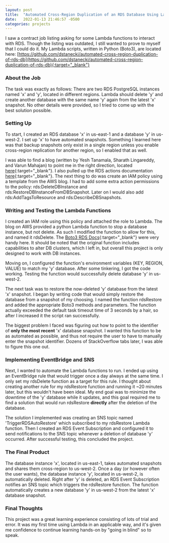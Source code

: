 ```yaml
---
layout: post
title:  "Automated Cross-Region Duplication of an RDS Database Using Lambda, EventBridge, and SNS"
date:   2022-01-13 21:46:57 -0500
categories: projects
---
```

I saw a contract job listing asking for some Lambda functions to interact with RDS. Though the listing was outdated, I still wanted to prove to myself that I could do it. My Lambda scripts, written in Python (Boto3), are located here: [https://github.com/dstanecki/automated-cross-region-duplication-of-rds-db](https://github.com/dstanecki/automated-cross-region-duplication-of-rds-db){:target="_blank"}<!--break-->

### **About the Job**

The task was exactly as follows: There are two RDS PostgreSQL instances named 'x' and 'y', located in different regions. Lambda should delete 'y' and create another database with the same name 'y' again from the latest 'x' snapshot. No other details were provided, so I tried to come up with the best solution possible. 

### **Setting Up**

To start, I created an RDS database 'x' in us-east-1 and a database 'y' in us-west-2. I set up 'x' to have automated snapshots. Something I learned here was that backup snapshots only exist in a single region unless you enable cross-region replication for another region, so I enabled that as well. 

I was able to find a blog (written by Yesh Tanamala, Sharath Lingareddy, and Varun Mahajan) to point me in the right direction, located [here](https://aws.amazon.com/blogs/database/schedule-amazon-rds-stop-and-start-using-aws-lambda/){:target="_blank"}. I also pulled up the RDS actions documentation [here](https://docs.aws.amazon.com/service-authorization/latest/reference/list_amazonrds.html){:target="_blank"}. The next thing to do was create an IAM policy using a template from the AWS blog. I had to add some extra action permissions to the policy: rds:DeleteDBInstance and rds:RestoreDBInstanceFromDBSnapshot. Later on I would also add rds:AddTagsToResource and rds:DescribeDBSnapshots. 

### **Writing and Testing the Lambda Functions**

I created an IAM role using this policy and attached the role to Lambda. The blog on AWS provided a python Lambda function to stop a database instance, but not delete. As such I modified the function to allow for this, and named it rdsDelete. The [Boto3 RDS Docs](https://boto3.amazonaws.com/v1/documentation/api/latest/reference/services/rds.html){:target="_blank"} were very handy here. It should be noted that the original function includes capabilities to alter DB clusters, which I left in, but overall this project is only designed to work with DB instances. 

Moving on, I configured the function's environment variables (KEY, REGION, VALUE) to match my 'y' database. After some tinkering, I got the code working. Testing the function would successfully delete database 'y' in us-west-2. 

The next task was to restore the now-deleted 'y' database from the latest 'x' snapshot. I began by writing code that would simply restore the database from a snapshot of my choosing. I named the function rdsRestore and added the appropriate Boto3 methods and parameters. The function actually exceeded the default task timeout time of 3 seconds by a hair, so after I increased it the script ran successfully. 

The biggest problem I faced was figuring out how to point to the identifier of **only the most recent** 'x' database snapshot. I wanted this function to be as automated as possible, and thus not require the user to have to manually enter the snapshot identifier. Dozens of StackOverflow tabs later, I was able to figure this one out. 

### **Implementing EventBridge and SNS**

Next, I wanted to automate the Lambda functions to run. I ended up using an EventBridge rule that would trigger once a day always at the same time. I only set my rdsDelete function as a target for this rule. I thought about creating another rule for my rdsRestore function and running it ~20 minutes later, but this wouldn't have been ideal. My end goal was to minimize the downtime of the 'y' database while it updates, and this goal required me to find a solution that would run rdsRestore **directly** after the deletion of the database.

The solution I implemented was creating an SNS topic named 'TriggerRDSAutoRestore' which subscribed to my rdsRestore Lambda function. Then I created an RDS Event Subscription and configured it to send notifications to the SNS topic whenever a deletion of database 'y' occurred. After successful testing, this concluded the project.

### **The Final Product**

The database instance 'x', located in us-east-1, takes automated snapshots and shares them cross-region to us-west-2. Once a day (or however often the user wants), the database instance 'y', located in us-west-2, is automatically deleted. Right after 'y' is deleted, an RDS Event Subscription notifies an SNS topic which triggers the rdsRestore function. The function automatically creates a new database 'y' in us-west-2 from the latest 'x' database snapshot.

### **Final Thoughts**

This project was a great learning experience consisting of lots of trial and error. It was my first time using Lambda in an applicable way, and it's given me confidence to continue learning hands-on by "going in blind" so to speak. 
